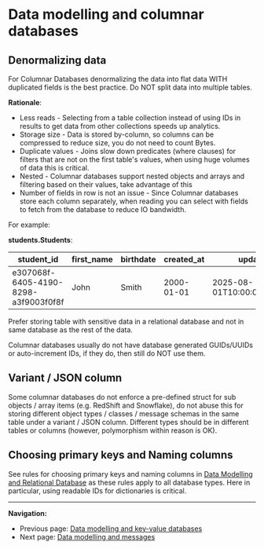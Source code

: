 # Data modelling and columnar databases

## Denormalizing data

For Columnar Databases denormalizing the data into flat data WITH duplicated fields is the best practice. Do NOT split data into multiple tables.

**Rationale**:

- Less reads - Selecting from a table collection instead of using IDs in results to get data from other collections speeds up analytics.
- Storage size - Data is stored by-column, so columns can be compressed to reduce size, you do not need to count Bytes.
- Duplicate values - Joins slow down predicates (where clauses) for filters that are not on the first table's values, when using huge volumes of data this is critical.
- Nested - Columnar databases support nested objects and arrays and filtering based on their values, take advantage of this
- Number of fields in row is not an issue - Since Columnar databases store each column separately, when reading you can select with fields to fetch from the database to reduce IO bandwidth.

For example:

**students.Students**:

student_id | first_name | birthdate | created_at | updated_at | email_addresses | vehicles
--- | --- | --- | --- | --- | --- | ---
e307068f-6405-4190-8298-a3f9003f0f8f | John | Smith | 2000-01-01 | 2025-08-01T10:00:00.000+02:00 | 2025-08-07T19:00:00+03:00 | ["john.smith.372@somecollege.edu",  "john.smithy.y2k@gmail.com"] | [{"vehicle_license_plate": 111111111, "manufacturer": "Honda"}, {"vehicle_license_plate": 222222222, "manufacturer": "Volkswagen"}]

Prefer storing table with sensitive data in a relational database and not in same database as the rest of the data.

Columnar databases usually do not have database generated GUIDs/UUIDs or auto-increment IDs, if they do, then still do NOT use them.

## Variant / JSON column

Some columnar databases do not enforce a pre-defined struct for sub objects / array items (e.g. RedShift and Snowflake), do not abuse this for storing different object types / classes / message schemas in the same table under a variant / JSON column. Different types should be in different tables or columns (however, polymorphism within reason is OK).

## Choosing primary keys and Naming columns

See rules for choosing primary keys and naming columns in [Data Modelling and Relational Database](./data-modelling-relational-dbs.md) as these rules apply to all database types. Here in particular, using readable IDs for dictionaries is critical.

---

**Navigation:**

- Previous page: [Data modelling and key-value databases](./data-modelling-key-values-dbs.md)
- Next page: [Data modelling and messages](./data-modelling-messages.md)
